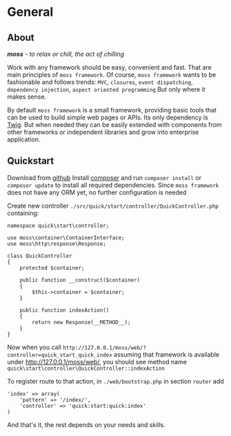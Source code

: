 # General

## About

_**moss** - to relax or chill, the act of chilling_

Work with any framework should be easy, convenient and fast. That are main principles of `moss framework`.
Of course, `moss framework` wants to be fashionable and follows trends: `MVC`, `closures`, `event dispatching`, `dependency injection`, `aspect oriented programming`
But only where it makes sense.

By default `moss framework` is a small framework, providing basic tools that can be used to build simple web pages or APIs.
Its only dependency is [Twig](http://twig.sensiolabs.org).
But when needed they can be easily extended with components from other frameworks or independent libraries and grow into enterprise application.

## Quickstart

Download from [github](https://github.com/Potfur/moss)
Install [composer](https://getcomposer.org/) and run `composer install` or `composer update` to install all required dependencies.
Since `moss framework` does not have any ORM yet, no further configuration is needed

Create new controller `./src/quick/start/controller/QuickController.php` containing:

	namespace quick\start\controller;

	use moss\container\ContainerInterface;
    use moss\http\response\Response;

	class QuickController
	{
		protected $container;

		public function __construct($container)
		{
			$this->container = $container;
		}

		public function indexAction()
		{
			return new Response(__METHOD__);
		}
	}

Now when you call `http://127.0.0.1/moss/web/?controller=quick_start_quick_index` assuming that framework is available under http://127.0.0.1/moss/web/,
you should see method name `quick\start\controller\QuickController::indexAction`

To register route to that action, in `./web/bootstrap.php` in section `router` add

	'index' => array(
	    'pattern' => '/index/',
	    'controller' => 'quick:start:quick:index'
	)

And that's it, the rest depends on your needs and skills.